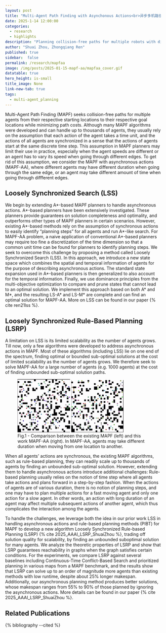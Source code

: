 ```yaml
---
layout: post
title: "Multi-Agent Path Finding with Asynchonous Actions<br>异步多机路径规划"
date: 2025-1-14 12:00:00
categories: 
  - research
  - highlights
description: "Planning collision-free paths for multiple robots with differnt durations"
author: "Shuai Zhou, Zhongqiang Ren"
published: true
sidebar:  false
permalink: /research/mapfaa
image: /img/posts/2025-01-15-mapf-aa/mapfaa_cover.gif
datatable: true
hero_height: is-small
title_image: None
link-new-tab: true
tags:
  - multi-agent_planning
---
```


Multi-Agent Path Finding (MAPF) seeks collision-free paths for multiple agents from their respective starting locations to their respective goal locations while minimizing path costs. Although many MAPF algorithms were developed and can handle up to thousands of agents, they usually rely on the assumption that each action of the agent takes a time unit, and the actions of all agents are synchronized in a sense that the actions of agents start at the same discrete time step. This assumption in MAPF planners may limit their use in practice, especially when the agent speeds are different or an agent has to vary its speed when going through different edges. 
To get rid of this assumption, we consider the MAPF with asynchronous actions (MAPF-AA), where different agents may have different duration when going through the same edge, or an agent may take different amount of time when going through diffferent edges. 

## Loosely Synchronized Search (LSS)

We begin by extending A\*-based MAPF planners to handle asynchronous actions. A\*-based planners have been extensively investigated. These planners provide guarantees on solution completeness and optimality, and outperforms other types of MAPF planners in certain scenarios. However, existing A\*-based methods rely on the assumption of synchronous actions to easily identify “planning steps” for all agents and run A\*-like search. For MAPF-AA problem, a naive application of conventional A\*-based planners may require too fine a discretization of the time dimension so that a common unit time can be found for planners to identify planning steps. We seek to overcome this challenge by proposing a method called Loosely Synchronized Search (LSS). In this approach, we introduce a new state space which combines the spatial and temporal information of agents for the purpose of describing asynchronous actions. The standard state expansion used in A\*-based planners is then generalized to also account for the temporal information. Finally, we use dominance principles from the multi-objective optimization to compare and prune states that cannot lead to an optimal solution. We implement this approach based on both A\* and M\*, and the resulting LS-A\* and LS-M\* are complete and can find an optimal solution for MAPF-AA. More on LSS can be found in our paper {% cite ren21lss %}.

## Loosely Synchronized Rule-Based Planning (LSRP)

A limitation on LSS is its limited scalability as the number of agents grows. Till now, only a few algorithms were developed to address asynchronous actions in MAPF. Most of these algorithms (including LSS) lie on one end of the spectrum, finding optimal or bounded sub-optimal solutions at the cost of limited scalability as the number of agents grows. We therefore seek to solve MAPF-AA for a large number of agents (e.g. 1000 agents) at the cost of finding unbounded sub-optimal solution paths.

<figure>
    <img src="/img/posts/2025-01-15-mapf-aa/mapf_dc.gif" alt="" style="width:40%"/>
    <img src="/img/posts/2025-01-15-mapf-aa/mpaf_aa_toy_example.gif" alt="" style="width:40%"/>
    <figcaption>Fig.1 - Comparison between the existing MAPF (left) and this work MAPF-AA (right). In MAPF-AA, agents may take different duration when moving from one location to another.</figcaption>
</figure>

When all agents' actions are synchronous, the existing MAPF algorithms, such as rule-based planning, they can readily scale up to thousands of agents by finding an unbounded sub-optimal solution. However, extending them to handle asynchronous actions introduce additional challenges: Rule-based planning usually relies on the notion of time step where all agents take actions and plans forward in a step-by-step fashion. When the actions of agents are of various duration, there is no notion of planning steps, and one may have to plan multiple actions for a fast moving agent and only one action for a slow agent. In other words, an action with long duration of an agent may affect multiple subsequent actions of another agent, which thus complicates the interaction among the agents. 

To handle the challenges, we leverage both the idea in our prior work LSS in handling asynchronous actions and rule-based planning methods (PIBT) for MAPF to develop a new algorithm Loosely Synchronized Rule-based Planning (LSRP) {% cite 2025_AAAI_LSRP_ShuaiZhou %}, trading off solution quality for scalability, by finding an unbounded suboptimal solution for many agents. We analyze the theoretic properties of LSRP and show that LSRP guarantees reachability in graphs when the graph satisfies certain conditions. For the experiments, we compare LSRP against several baselines including Continuous-Time Conflict-Based Search and prioritized planning in various maps from a MAPF benchmark, and the results show that LSRP can solve up to an order of magnitude more agents than existing methods with low runtime, despite about 25% longer makespan. Additionally, our asynchronous planning method produces better solutions, whose makespan ranges from 55% to 90% of those planned by ignoring the asynchronous actions. More details can be found in our paper {% cite 2025_AAAI_LSRP_ShuaiZhou %}.


## Related Publications

{% bibliography --cited %}